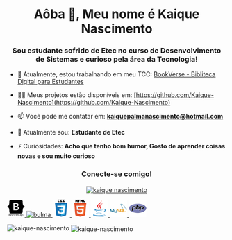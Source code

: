<h1 align="center">Aôba 👋, Meu nome é Kaique Nascimento</h1>
<h3 align="center">Sou estudante sofrido de Etec no curso de Desenvolvimento de Sistemas e curioso pela área da Tecnologia!</h3>

- 💼 Atualmente, estou trabalhando em meu TCC: [BookVerse - Bibliteca Digital para Estudantes](https://github.com/Kaique-Nascimento/BookVerse-TCC)


- 👨‍💻 Meus projetos estão disponíveis em: [https://github.com/Kaique-Nascimento](https://github.com/Kaique-Nascimento)

- 📫 Você pode me contatar em: **kaiquepalmanascimento@hotmail.com**

- 📄 Atualmente sou: **Estudante de Etec**

- ⚡ Curiosidades: **Acho que tenho bom humor, Gosto de aprender coisas novas e sou muito curioso**

<h3 align="center">Conecte-se comigo!</h3>
<p align="center">
<a href=https://www.linkedin.com/in/kaique-nascimento-41171723a target="_blank"><img align="center" src="https://raw.githubusercontent.com/rahuldkjain/github-profile-readme-generator/master/src/images/icons/Social/linked-in-alt.svg" alt="kaique nascimento" height="30" width="40" /></a>
</p>

<p align="left"> <a href="https://getbootstrap.com" target="_blank" rel="noreferrer"> <img src="https://raw.githubusercontent.com/devicons/devicon/master/icons/bootstrap/bootstrap-plain-wordmark.svg" alt="bootstrap" width="40" height="40"/> </a> <a href="https://bulma.io/" target="_blank" rel="noreferrer"> <img src="https://raw.githubusercontent.com/gilbarbara/logos/804dc257b59e144eaca5bc6ffd16949752c6f789/logos/bulma.svg" alt="bulma" width="40" height="40"/> </a> <a href="https://www.w3schools.com/css/" target="_blank" rel="noreferrer"> <img src="https://raw.githubusercontent.com/devicons/devicon/master/icons/css3/css3-original-wordmark.svg" alt="css3" width="40" height="40"/> </a> <a href="https://www.w3.org/html/" target="_blank" rel="noreferrer"> <img src="https://raw.githubusercontent.com/devicons/devicon/master/icons/html5/html5-original-wordmark.svg" alt="html5" width="40" height="40"/> </a> <a href="https://www.java.com" target="_blank" rel="noreferrer"> <img src="https://raw.githubusercontent.com/devicons/devicon/master/icons/java/java-original.svg" alt="java" width="40" height="40"/> </a> <a href="https://www.mysql.com/" target="_blank" rel="noreferrer"> <img src="https://raw.githubusercontent.com/devicons/devicon/master/icons/mysql/mysql-original-wordmark.svg" alt="mysql" width="40" height="40"/> </a> <a href="https://www.php.net" target="_blank" rel="noreferrer"> <img src="https://raw.githubusercontent.com/devicons/devicon/master/icons/php/php-original.svg" alt="php" width="40" height="40"/> </a> </p>

<p><img align="left" src="https://github-readme-stats.vercel.app/api/top-langs?username=kaique-nascimento&show_icons=true&title_color=4826f2&locale=en&layout=compact" alt="kaique-nascimento" /></p>

<p>&nbsp;<img align="center" src="https://github-readme-stats.vercel.app/api?username=kaique-nascimento&show_icons=true&title_color=4826f2&locale=en" alt="kaique-nascimento" /></p>


